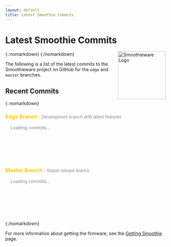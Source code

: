 ```yaml
---
layout: default
title: Latest Smoothie Commits
---
```


# Latest Smoothie Commits

{::nomarkdown}
<a href="/images/oshw-logo.png">
  <img src="/images/oshw-logo.png" alt="Smoothieware Logo" style="width: 150px; height: 150px; float: right; margin-left: 1rem;"/>
</a>
{:/nomarkdown}

<sl-alert variant="neutral" open>
  <sl-icon slot="icon" name="info-circle"></sl-icon>
  The following is a list of the latest commits to the Smoothieware project on GitHub for the <code>edge</code> and <code>master</code> branches.
</sl-alert>

## Recent Commits

{::nomarkdown}
<div style="margin-bottom: 2rem;">
  <h3 style="color: #ffcc00; margin-bottom: 1rem;">
    <sl-icon name="git"></sl-icon> Edge Branch
    <span style="font-size: 0.8em; color: #888; font-weight: normal;"> - Development branch with latest features</span>
  </h3>
  <div id="edge-commits" style="margin-bottom: 2rem;">
    <sl-spinner style="font-size: 2rem; --track-width: 4px;"></sl-spinner>
    <span style="margin-left: 1rem; color: #888;">Loading commits...</span>
  </div>

  <h3 style="color: #ffcc00; margin-bottom: 1rem;">
    <sl-icon name="git"></sl-icon> Master Branch
    <span style="font-size: 0.8em; color: #888; font-weight: normal;"> - Stable release branch</span>
  </h3>
  <div id="master-commits" style="margin-bottom: 2rem;">
    <sl-spinner style="font-size: 2rem; --track-width: 4px;"></sl-spinner>
    <span style="margin-left: 1rem; color: #888;">Loading commits...</span>
  </div>
</div>

<script>
// Function to format date as relative time
function formatRelativeTime(dateString) {
  const date = new Date(dateString);
  const now = new Date();
  const seconds = Math.floor((now - date) / 1000);

  const intervals = {
    year: 31536000,
    month: 2592000,
    week: 604800,
    day: 86400,
    hour: 3600,
    minute: 60
  };

  for (const [unit, secondsInUnit] of Object.entries(intervals)) {
    const interval = Math.floor(seconds / secondsInUnit);
    if (interval >= 1) {
      return `${interval} ${unit}${interval !== 1 ? 's' : ''} ago`;
    }
  }

  return 'just now';
}

// Function to fetch and display commits for a branch
async function fetchCommits(branch, containerId) {
  const container = document.getElementById(containerId);

  try {
    const response = await fetch(
      `https://api.github.com/repos/Smoothieware/Smoothieware/commits?sha=${branch}&per_page=10`
    );

    if (!response.ok) {
      throw new Error(`GitHub API returned ${response.status}`);
    }

    const commits = await response.json();

    // Build the HTML for commits
    let html = '<div style="display: flex; flex-direction: column; gap: 1rem;">';

    commits.forEach(commit => {
      const sha = commit.sha.substring(0, 7);
      const message = commit.commit.message.split('\n')[0]; // First line only
      const author = commit.commit.author.name;
      const authorUrl = commit.author ? commit.author.html_url : '#';
      const date = commit.commit.author.date;
      const commitUrl = commit.html_url;

      html += `
        <div style="
          background-color: #2a2a2a;
          border: 1px solid #444;
          border-radius: 8px;
          padding: 1rem;
          transition: all 0.3s ease;
        "
        onmouseover="this.style.borderColor='#ffcc00'; this.style.backgroundColor='#333'"
        onmouseout="this.style.borderColor='#444'; this.style.backgroundColor='#2a2a2a'">
          <div style="display: flex; justify-content: space-between; align-items: start; gap: 1rem;">
            <div style="flex: 1;">
              <div style="margin-bottom: 0.5rem;">
                <a href="${commitUrl}"
                   target="_blank"
                   style="
                     color: #ffcc00;
                     text-decoration: none;
                     font-weight: 600;
                     font-family: monospace;
                   "
                   onmouseover="this.style.textDecoration='underline'"
                   onmouseout="this.style.textDecoration='none'">
                  ${sha}
                </a>
                <span style="color: #e0e0e0; margin-left: 0.5rem;">
                  ${message}
                </span>
              </div>
              <div style="font-size: 0.85em; color: #888;">
                <sl-icon name="person-circle" style="font-size: 1em;"></sl-icon>
                <a href="${authorUrl}"
                   target="_blank"
                   style="color: #888; text-decoration: none;"
                   onmouseover="this.style.color='#ffcc00'"
                   onmouseout="this.style.color='#888'">
                  ${author}
                </a>
                <span style="margin: 0 0.5rem;">•</span>
                <sl-icon name="clock" style="font-size: 1em;"></sl-icon>
                ${formatRelativeTime(date)}
              </div>
            </div>
          </div>
        </div>
      `;
    });

    html += '</div>';

    // Add link to see all commits
    html += `
      <div style="margin-top: 1.5rem; text-align: center;">
        <a href="https://github.com/Smoothieware/Smoothieware/commits/${branch}"
           target="_blank"
           style="
             display: inline-block;
             color: #ffcc00;
             text-decoration: none;
             padding: 0.5rem 1rem;
             border: 1px solid #ffcc00;
             border-radius: 6px;
             transition: all 0.3s ease;
           "
           onmouseover="this.style.backgroundColor='rgba(255, 204, 0, 0.1)'"
           onmouseout="this.style.backgroundColor='transparent'">
          View all ${branch} commits on GitHub →
        </a>
      </div>
    `;

    container.innerHTML = html;

  } catch (error) {
    container.innerHTML = `
      <sl-alert variant="danger" open>
        <sl-icon slot="icon" name="exclamation-triangle"></sl-icon>
        <strong>Failed to load commits</strong><br>
        ${error.message}. Please visit the
        <a href="https://github.com/Smoothieware/Smoothieware/commits/${branch}" target="_blank" style="color: inherit; text-decoration: underline;">
          GitHub commits page
        </a> directly.
      </sl-alert>
    `;
  }
}

// Load commits when page loads
document.addEventListener('DOMContentLoaded', () => {
  fetchCommits('edge', 'edge-commits');
  fetchCommits('master', 'master-commits');
});
</script>

<style>
/* Additional styling for better appearance */
#edge-commits, #master-commits {
  min-height: 100px;
}
</style>
{:/nomarkdown}

For more information about getting the firmware, see the [Getting Smoothie](getting-smoothie) page.
